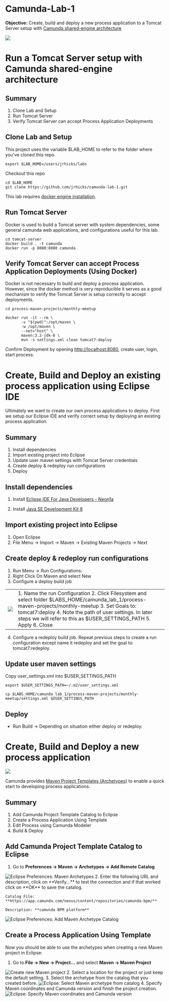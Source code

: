 # Camunda-Lab-1

**Objective:** Create, build and deploy a new process application to a Tomcat Server setup with [Camunda shared-engine architecture](https://docs.camunda.org/manual/7.4/introduction/architecture/#shared-container-managed-process-engine)

<img src="images/overview.png">

# Run a Tomcat Server setup with Camunda shared-engine architecture

## Summary

1. Clone Lab and Setup
2. Run Tomcat Server
3. Verify Tomcat Server can accept Process Application Deployments

## Clone Lab and Setup

This project uses the variable $LAB_HOME to refer to the folder where you've cloned this repo.

```
export $LAB_HOME=/users/jrhicks/labs
```

Checkout this repo

```
cd $LAB_HOME
git clone https://github.com/jrhicks/camunda-lab-1.git
```

This lab requires [docker engine installation](https://docs.docker.com/engine/installation/).

## Run Tomcat Server

Docker is used to build a Tomcat server with system dependencies, some general camunda web applications, and configurations useful for this lab.

```
cd tomcat-server
docker build . -t camunda
docker run -p 8080:8080 camunda
```

## Verify Tomcat Server can accept Process Application Deployments (Using Docker)

Docker is not necessary to build and deploy a process application.  However, since the docker method is very reproducible it serves as a good mechanism to verify the Tomcat Server is setup correctly to accept deployments.

```
cd process-maven-projects/monthly-meetup

docker run -it --rm \
       -v "$(pwd)":/opt/maven \
       -w /opt/maven \
       --net="host" \
       maven:3.2-jdk-8 \
       mvn -s settings.xml clean tomcat7:deploy
```

Confirm Deployment by opening [http://localhost:8080](http://localhost:8080), create user, login, start process.

# Create, Build and Deploy an existing process application using Eclipse IDE

Ultimately we want to create our own process applications to deploy.  First we setup our Eclipse IDE and verify correct setup by deploying an existing process application.

## Summary

1. Install dependencies
2. Import existing project into Eclipse
3. Update user maven settings with Tomcat Server credentials
4. Create deploy & redeploy run configurations
5. Deploy

## Install dependencies

1. Install [Eclipse IDE For Java Developers - Neon1a](http://www.eclipse.org/downloads/packages/eclipse-ide-java-developers/neon1a)

2. Install [Java SE Development Kit 8](http://www.oracle.com/technetwork/java/javase/downloads/jdk8-downloads-2133151.html)

## Import existing project into Eclipse

1. Open Eclipse
2. File Menu -> Import -> Maven -> Existing Maven Projects -> Next

## Create deploy & redeploy run configurations

1. Run Menu -> Run Configurations:
2. Right Click On Maven and select New
3. Configure a deploy build job

<table><tr><td>
<img src="/images/run_configurations_2.png">
</td><td valign="top">
1. Name the run Configuration
2. Click Filesystem and select folder $LABS_HOME/camunda_lab_1/process-maven-projects/monthly-meetup
3. Set Goals to: tomcat7:deploy
4. Note the path of user settings.  In later steps we will refer to this as $USER_SETTINGS_PATH
5. Apply
6. Close
</td></tr></table>

4. Configure a redeploy build job.  Repeat previous steps to create a run configuration except name it redeploy and set the goal to: tomcat7:redeploy.

## Update user maven settings

Copy user_settings.xml into $USER_SETTINGS_PATH

```
export $USER_SETTINGS_PATH=~/.m2/user_settings.xml
```

```
cp $LABS_HOME/camunda_lab_1/process-maven-projects/monthly-meetup/settings.xml $USER_SETTINGS_PATH
```

## Deploy

* Run Build -> Depending on situation either deploy or redeploy.

# Create, Build and Deploy a new process application

<img src="images/overview2.png">

Camunda provides [Maven Project Templates (Archetypes)](https://docs.camunda.org/manual/7.4/user-guide/process-applications/maven-archetypes/) to enable a quick start to developing process applications.

## Summary

1. Add Camunda Project Template Catalog to Eclipse
2. Create a Process Application Using Template
3. Edit Process using Camunda Modeler
4. Build & Deploy

## Add Camunda Project Template Catalog to Eclipse

1. Go to **Preferences -> Maven -> Archetypes -> Add Remote Catalog**
<img src="/images/eclipse-00-preferences-maven-archetypes.png" title="Eclipse Preferences: Maven Archetypes" >
2. Enter the following URL and description, click on **Verify...** to test the connection and if that worked click on **OK** to save the catalog.

    Catalog File: **https://app.camunda.com/nexus/content/repositories/camunda-bpm/**

    Description: **camunda BPM platform**

<img src="/images/eclipse-01-add-remote-archetype-catalog.png" title="Eclipse Preferences: Add Maven Archetype Catalog" >

## Create a Process Application Using Template

Now you should be able to use the archetypes when creating a new Maven project in Eclipse:

1. Go to **File -> New -> Project...** and select **Maven -> Maven Project**
<img src="/images/eclipse-02-create-maven-project.png" title="Create new Maven project" >
2. Select a location for the project or just keep the default setting.
3. Select the archetype from the catalog that you created before.
<img src="/images/eclipse-04-select-archetype-from-catalog.png" title="Eclipse: Select Maven archetype from catalog" >
4. Specify Maven coordinates and Camunda version and finish the project creation.
<img src="./images/eclipse-05-specify-maven-coordinates-and-camunda-version.png" title="Eclipse: Specify Maven coordinates and Camunda version" >

